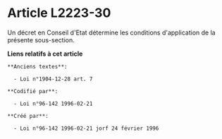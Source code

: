# Article L2223-30

Un décret en Conseil d'Etat détermine les conditions d'application de la présente sous-section.

**Liens relatifs à cet article**

	**Anciens textes**:

	  - Loi n°1904-12-28 art. 7

	**Codifié par**:

	  - Loi n°96-142 1996-02-21

	**Créé par**:

	  - Loi n°96-142 1996-02-21 jorf 24 février 1996

